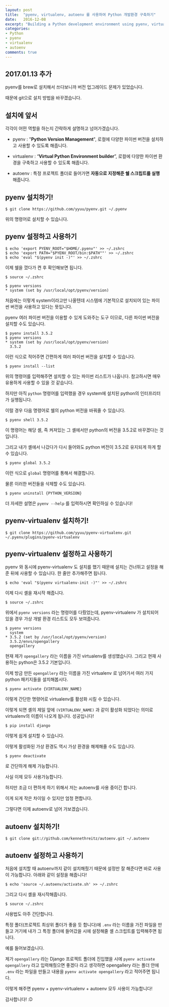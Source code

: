 ```yaml
---
layout: post
title:  "pyenv, virtualenv, autoenv 를 사용하여 Python 개발환경 구축하기"
date:   2016-12-08
excerpt: "Building a Python development environment using pyenv, virtualenv, and autoenv"
categories:
- Python
- pyenv
- virtualenv
- autoenv
comments: true
---
```


## 2017.01.13 추가

pyenv를 brew로 설치해서 쓰다보니까 버전 업그레이드 문제가 있었습니다.

때문에 git으로 설치 방법을 바꾸겠습니다.

## 설치에 앞서

각각이 어떤 역할을 하는지 간략하게 설명하고 넘어가겠습니다.

- pyenv : "**Python Version Management**", 로컬에 다양한 파이썬 버전을 설치하고 사용할 수 있도록 해줍니다.

- virtualenv : “**Virtual Python Environment builder**”, 로컬에 다양한 파이썬 환경을 구축하고 사용할 수 있도록 해줍니다.

- autoenv : 특정 프로젝트 폴더로 들어가면 **자동으로 지정해준 쉘 스크립트를 실행**해줍니다.

## pyenv 설치하기!

```shell
$ git clone https://github.com/yyuu/pyenv.git ~/.pyenv
```

위의 명령어로 설치할 수 있습니다.

## pyenv 설정하고 사용하기

```shell
$ echo 'export PYENV_ROOT="$HOME/.pyenv"' >> ~/.zshrc
$ echo 'export PATH="$PYENV_ROOT/bin:$PATH""' >> ~/.zshrc
$ echo 'eval "$(pyenv init -)"' >> ~/.zshrc
```

이제 쉘을 껐다가 켠 후 확인해보면 됩니다.

```shell
$ source ~/.zshrc
```

```shell
$ pyenv versions
* system (set by /usr/local/opt/pyenv/version)
```

처음에는 이렇게 system이라고만 나올텐데 시스템에 기본적으로 설치되어 있는 파이썬 버전을 사용하고 있다는 뜻입니다.

pyenv 여러 파이썬 버전을 이용할 수 있게 도와주는 도구 이므로, 다른 파이썬 버전을 설치할 수도 있습니다.

```shell
$ pyenv install 3.5.2
$ pyenv versions
* system (set by /usr/local/opt/pyenv/version)
  3.5.2
```

이런 식으로 적어주면 간편하게 여러 파이썬 버전을 설치할 수 있습니다.

```shell
$ pyenv install --list
```

위의 명령어를 입력해주면 설치할 수 있는 파이썬 리스트가 나옵니다. 참고하시면 매우 유용하게 사용할 수 있을 것 같습니다.

하지만 아직 `python` 명령어를 입력했을 경우 system에 설치된 python의 인터프리터가 실행됩니다.

이럴 경우 다음 명령어로 쉘의 python 버전을 바꿔줄 수 있습니다.

```shell
$ pyenv shell 3.5.2
```

이 명령어는 해당 셸, 즉 켜져있는 그 셸에서만 python의 버전을 3.5.2로 바꾸겠다는 것입니다.

그리고 내가 셸에서 나갔다가 다시 들어와도 python 버전이 3.5.2로 유지되게 하게 할 수 있습니다.

```shell
$ pyenv global 3.5.2
```

이런 식으로 `global` 명령어를 통해서 해결합니다.

물론 이러한 버전들을 삭제할 수도 있습니다.

```shell
$ pyenv uninstall {PYTHON_VERSION}
```

더 자세한 설명은 `pyenv --help` 를 입력하시면 확인하실 수 있습니다!

## pyenv-virtualenv 설치하기!

```shell
$ git clone https://github.com/yyuu/pyenv-virtualenv.git ~/.pyenv/plugins/pyenv-virtualenv
```

## pyenv-virtualenv 설정하고 사용하기

pyenv 와 동시에 pyenv-virtualenv 도 설치를 했기 때문에 설치는 건너뛰고 설정을 해준 뒤에 사용할 수 있습니다.
한 줄만 추가해주면 됩니다.

```shell
$ echo 'eval "$(pyenv virtualenv-init -)"' >> ~/.zshrc
```

이제 다시 셸을 재시작 해줍니다.

```shell
$ source ~/.zshrc
```

위에서 `pyenv versions` 라는 명령어를 다뤘었는데, pyenv-virtualenv 가 설치되어 있을 경우 가상 개발 환경 리스트도 모두 보여줍니다.

```shell
$ pyenv versions
  system
* 3.5.2 (set by /usr/local/opt/pyenv/version)
  3.5.2/envs/opengallery
  opengallery
```

현재 제가 `opengallery` 라는 이름을 가진 virtualenv를 생성했습니다. 그리고 현재 사용하는 python은 3.5.2 기본입니다.

이제 방금 만든 `opengallery` 라는 이름을 가진 virtualenv 로 넘어가서 여러 가지 python 패키지들을 설치해봅시다.

```shell
$ pyenv activate {VIRTUALENV_NAME}
```

이렇게 간단한 명령어로 virtualenv를 활성화 시킬 수 있습니다.

이렇게 되면 셸의 제일 앞에 `(VIRTUALENV_NAME)` 과 같이 활성화 되었다는 의미로 virtualenv의 이름이 나오게 됩니다. 성공입니다!

```shell
$ pip install django
```

이렇게 쉽게 설치할 수 있습니다.

이렇게 활성화된 가상 환경도 역시 가상 환경을 해제해줄 수도 있습니다.

```shell
$ pyenv deactivate
```

로 간단하게 해제 가능합니다.

사실 이제 모두 사용가능합니다.

하지만 조금 더 편하게 하기 위해서 저는 autoenv를 사용 중이긴 합니다.

이게 되게 작은 차이일 수 있지만 엄청 편합니다.

그렇다면 이제 autoenv로 넘어 가보겠습니다.

## autoenv 설치하기!

```shell
$ git clone git://github.com/kennethreitz/autoenv.git ~/.autoenv
```

## autoenv 설정하고 사용하기

처음에 설치할 때 autoenv까지 같이 설치해줬기 때문에 설정만 잘 해준다면 바로 사용이 가능합니다.
아래와 같이 설정을 해줍니다!

```shell
$ echo 'source ~/.autoenv/activate.sh' >> ~/.zshrc
```

그리고 다시 셸을 재시작해줍니다.

```shell
$ source ~/.zshrc
```

사용법도 아주 간단합니다.

특정 폴더(프로젝트 최상위 폴더가 좋을 듯 합니다)에 `.env` 라는 이름을 가진 파일을 만들고 거기에 내가 그 특정 폴더에 들어갔을 시에 설정해줄 셸 스크립트를 입력해주면 됩니다.

예를 들어보겠습니다.

제가 `opengallery` 라는 Django 프로젝트 폴더에 진입했을 시에 `pyenv activate opengallery` 라고 입력해줬으면 좋겠다 라고 생각하면 opengallery 라는 폴더 안에 `.env` 라는 파일을 만들고 내용을 `pyenv activate opengallery` 라고 적어주면 됩니다.

이렇게 해주면 pyenv + pyenv-virtualenv + autoenv 모두 사용이 가능합니다!

감사합니다! :D
